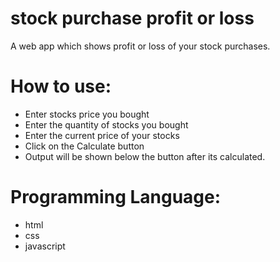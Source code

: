 # stock purchase profit or loss
 A web app which shows profit or loss of your stock purchases.
 
# How to use:
* Enter stocks price you bought
* Enter the quantity of stocks you bought
* Enter the current price of your stocks
* Click on the Calculate button
* Output will be shown below the button after its calculated.
# Programming Language:
* html
* css
* javascript
